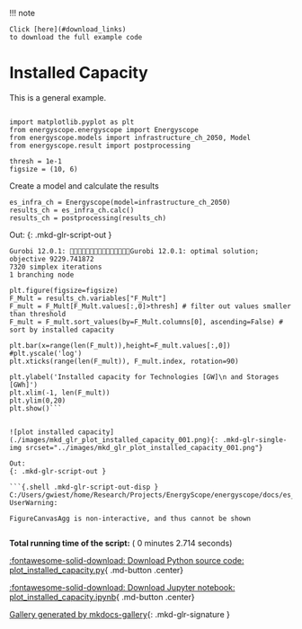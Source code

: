 
<!--
 DO NOT EDIT.
 THIS FILE WAS AUTOMATICALLY GENERATED BY mkdocs-gallery.
 TO MAKE CHANGES, EDIT THE SOURCE PYTHON FILE:
 "docs/es_gallery/scripts/00_typical_day/plot_installed_capacity.py"
 LINE NUMBERS ARE GIVEN BELOW.
-->

!!! note

    Click [here](#download_links)
    to download the full example code


Installed  Capacity
===================================

This is a general example.

<!-- GENERATED FROM PYTHON SOURCE LINES 9-15 -->

```{.python }

import matplotlib.pyplot as plt
from energyscope.energyscope import Energyscope
from energyscope.models import infrastructure_ch_2050, Model
from energyscope.result import postprocessing

```








<!-- GENERATED FROM PYTHON SOURCE LINES 16-19 -->

```{.python }
thresh = 1e-1
figsize = (10, 6)

```








<!-- GENERATED FROM PYTHON SOURCE LINES 20-21 -->

Create a model and calculate the results

<!-- GENERATED FROM PYTHON SOURCE LINES 21-25 -->

```{.python }
es_infra_ch = Energyscope(model=infrastructure_ch_2050)
results_ch = es_infra_ch.calc()
results_ch = postprocessing(results_ch)

```




Out:
{: .mkd-glr-script-out }

```{.shell .mkd-glr-script-out-disp }
Gurobi 12.0.1: Gurobi 12.0.1: optimal solution; objective 9229.741872
7320 simplex iterations
1 branching node

```





<!-- GENERATED FROM PYTHON SOURCE LINES 26-38 -->

```{.python }
plt.figure(figsize=figsize)
F_Mult = results_ch.variables["F_Mult"]
F_mult = F_Mult[F_Mult.values[:,0]>thresh] # filter out values smaller than threshold
F_mult = F_mult.sort_values(by=F_Mult.columns[0], ascending=False) # sort by installed capacity

plt.bar(x=range(len(F_mult)),height=F_mult.values[:,0])
#plt.yscale('log')
plt.xticks(range(len(F_mult)), F_mult.index, rotation=90)

plt.ylabel('Installed capacity for Technologies [GW]\n and Storages [GWh]')
plt.xlim(-1, len(F_mult))
plt.ylim(0,20)
plt.show()```


![plot installed capacity](./images/mkd_glr_plot_installed_capacity_001.png){: .mkd-glr-single-img srcset="../images/mkd_glr_plot_installed_capacity_001.png"}

Out:
{: .mkd-glr-script-out }

```{.shell .mkd-glr-script-out-disp }
C:/Users/gwiest/home/Research/Projects/EnergyScope/energyscope/docs/es_gallery/scripts/00_typical_day/plot_installed_capacity.py:38: UserWarning:

FigureCanvasAgg is non-interactive, and thus cannot be shown


```






**Total running time of the script:** ( 0 minutes  2.714 seconds)

<div id="download_links"></div>



[:fontawesome-solid-download: Download Python source code: plot_installed_capacity.py](./plot_installed_capacity.py){ .md-button .center}

[:fontawesome-solid-download: Download Jupyter notebook: plot_installed_capacity.ipynb](./plot_installed_capacity.ipynb){ .md-button .center}


[Gallery generated by mkdocs-gallery](https://smarie.github.io/mkdocs-gallery){: .mkd-glr-signature }
